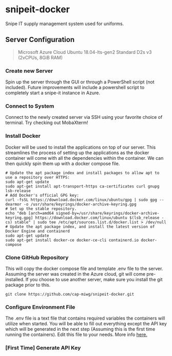 # snipeit-docker
Snipe IT supply management system used for uniforms.

## Server Configuration
> Microsoft Azure Cloud
> Ubuntu 18.04-lts-gen2
> Standard D2s v3 (2vCPUs, 8GiB RAM)

### Create new Server
Spin up the server through the GUI or through a PowerShell script (not included). Future improvements will include a powershell script to completely start a snipe-it instance in Azure.

### Connect to System
Connect to the newly created server via SSH using your favorite choice of terminal. Try checking out MobaXterm!

### Install Docker
Docker will be used to install the applications on top of our server. This streamlines the process of setting up the applications as the docker container will come with all the dependencies within the container. We can then quickly spin them up with a docker compose file.

    # Update the apt package index and install packages to allow apt to use a repository over HTTPS:
    sudo apt-get update
    sudo apt-get install apt-transport-https ca-certificates curl gnupg lsb-release
    # Add Docker's official GPG key:
    curl -fsSL https://download.docker.com/linux/ubuntu/gpg | sudo gpg --dearmor -o /usr/share/keyrings/docker-archive-keyring.gpg
    # Set up the stable repository.
    echo "deb [arch=amd64 signed-by=/usr/share/keyrings/docker-archive-keyring.gpg] https://download.docker.com/linux/ubuntu $(lsb_release -cs) stable" | sudo tee /etc/apt/sources.list.d/docker.list > /dev/null
    # Update the apt package index, and install the latest version of Docker Engine and containerd
    sudo apt-get update
    sudo apt-get install docker-ce docker-ce-cli containerd.io docker-compose

### Clone GitHub Repository
This will copy the docker compose file and template .env file to the server. Assuming the server was created in the Azure cloud, git will come pre-installed. If you choose to use another server, make sure you install the git package prior to this.

    git clone https://github.com/cap-miwg/snipeit-docker.git

### Configure Environment File
The .env file is a text file that contains required variables the containers will utilize when started. You will be able to fill out everything except the API key which will be generated in the next step (Assuming this is the first time running the containers). Edit this file to your needs. More info [here.](https://snipe-it.readme.io/docs/docker)

### [First Time] Generate API Key

